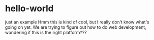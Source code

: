 # hello-world
just an example 
Hmm this is kind of cool, but I really don't know what's going on yet. We are trying to figure out how to do web development, wondering if this is the right platform???
